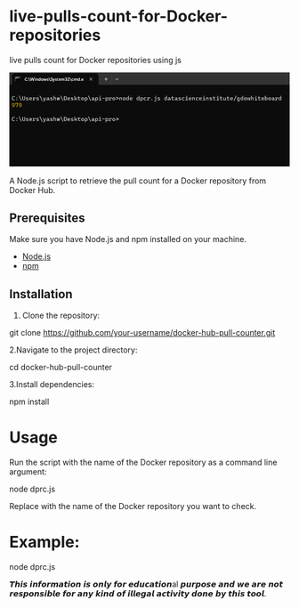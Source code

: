 # live-pulls-count-for-Docker-repositories

live pulls count for Docker repositories using js

![Alt text](images/docker.png)

A Node.js script to retrieve the pull count for a Docker repository from Docker Hub.

## Prerequisites

Make sure you have Node.js and npm installed on your machine.

- [Node.js](https://nodejs.org/)
- [npm](https://www.npmjs.com/)

## Installation

1. Clone the repository:

git clone https://github.com/your-username/docker-hub-pull-counter.git

2.Navigate to the project directory:

cd docker-hub-pull-counter

3.Install dependencies:

npm install

# Usage

Run the script with the name of the Docker repository as a command line argument:

node dprc.js <repository-name>

Replace <repository-name> with the name of the Docker repository you want to check.

# Example:

node dprc.js 

𝙏𝙝𝙞𝙨 𝙞𝙣𝙛𝙤𝙧𝙢𝙖𝙩𝙞𝙤𝙣 𝙞𝙨 𝙤𝙣𝙡𝙮 𝙛𝙤𝙧 𝙚𝙙𝙪𝙘𝙖𝙩𝙞𝙤𝙣al 𝙥𝙪𝙧𝙥𝙤𝙨𝙚 𝙖𝙣𝙙 𝙬𝙚 𝙖𝙧𝙚 𝙣𝙤𝙩 𝙧𝙚𝙨𝙥𝙤𝙣𝙨𝙞𝙗𝙡𝙚 𝙛𝙤𝙧 𝙖𝙣𝙮 𝙠𝙞𝙣𝙙 𝙤𝙛 𝙞𝙡𝙡𝙚𝙜𝙖𝙡 𝙖𝙘𝙩𝙞𝙫𝙞𝙩𝙮 𝙙𝙤𝙣𝙚 𝙗𝙮 𝙩𝙝𝙞𝙨 𝙩𝙤𝙤𝙡.



  

